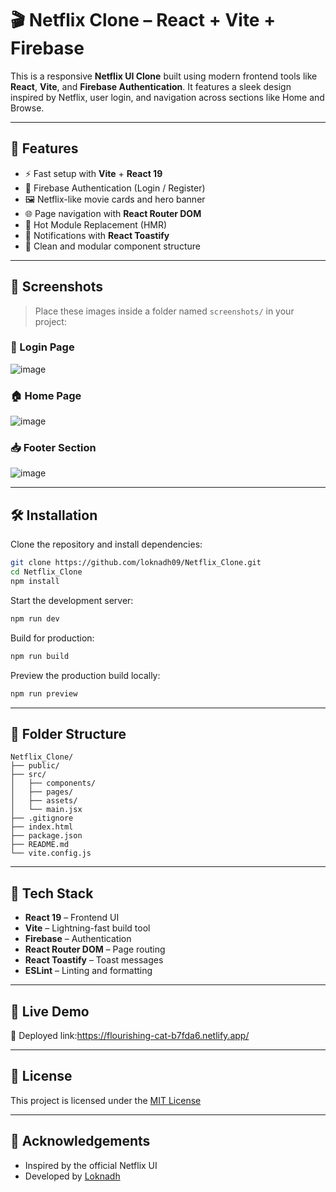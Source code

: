 # 🎬 Netflix Clone – React + Vite + Firebase

This is a responsive **Netflix UI Clone** built using modern frontend tools like **React**, **Vite**, and **Firebase Authentication**. It features a sleek design inspired by Netflix, user login, and navigation across sections like Home and Browse.

---

## 🚀 Features

- ⚡ Fast setup with **Vite** + **React 19**
- 🔐 Firebase Authentication (Login / Register)
- 🖼️ Netflix-like movie cards and hero banner
- 🌐 Page navigation with **React Router DOM**
- 🔁 Hot Module Replacement (HMR)
- 🔔 Notifications with **React Toastify**
- 💅 Clean and modular component structure

---

## 📸 Screenshots

> Place these images inside a folder named `screenshots/` in your project:

### 🔐 Login Page
![image](https://github.com/user-attachments/assets/cd78f9c8-ac82-422a-9a3e-1b8b27f3b1f0)


### 🏠 Home Page
![image](https://github.com/user-attachments/assets/82f788c7-9036-41a0-b37e-b6e37c474f4e)


### 📥 Footer Section
![image](https://github.com/user-attachments/assets/9ee9a9d5-1d9f-4522-aecb-8cde8d1b7f2f)


---

## 🛠 Installation

Clone the repository and install dependencies:

```bash
git clone https://github.com/loknadh09/Netflix_Clone.git
cd Netflix_Clone
npm install
```

Start the development server:

```bash
npm run dev
```

Build for production:

```bash
npm run build
```

Preview the production build locally:

```bash
npm run preview
```

---

## 📁 Folder Structure

```
Netflix_Clone/
├── public/
├── src/
│   ├── components/
│   ├── pages/
│   ├── assets/
│   └── main.jsx
├── .gitignore
├── index.html
├── package.json
├── README.md
└── vite.config.js
```

---

## 🧰 Tech Stack

- **React 19** – Frontend UI
- **Vite** – Lightning-fast build tool
- **Firebase** – Authentication
- **React Router DOM** – Page routing
- **React Toastify** – Toast messages
- **ESLint** – Linting and formatting

---

## 🔗 Live Demo

🚧 Deployed link:https://flourishing-cat-b7fda6.netlify.app/

---

## 📜 License

This project is licensed under the [MIT License](https://choosealicense.com/licenses/mit/)

---

## 🙌 Acknowledgements

- Inspired by the official Netflix UI
- Developed by [Loknadh](https://github.com/loknadh09)
